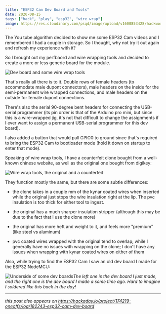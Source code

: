 ```yaml
---
title: "ESP32 Cam Dev Board and Tools"
date: 2020-08-15
tags: ["hack", "play", "esp32", "wire wrap"]
image: https://res.cloudinary.com/psqd/image/upload/v1600853428/hackworkplay/7834841597488054290.jpg
---
```

The You tube algorithm decided to show me some ESP32 Cam videos and I remembered I had a couple in storage. So I thought, why not try it out again and refresh my experience with it?

So I brought out my perfbaord and wire wrapping tools and decided to create a more or less generic board for the module.

<!--more-->

![Dev board and some wire wrap tools](https://res.cloudinary.com/psqd/image/upload/v1600853428/hackworkplay/7834841597488054290.jpg)

That's really all there is to it. Double rows of female headers (to accommodate male dupont connectors), male headers on the inside for the semi-permanent wire wrapped connections, and male headers on the outside for female dupont connections.

There's also the serial 90-degree bent headers for connecting the USB-serial programmer (its pin order is that of the Arduino pro mini, but since this is a wire-wrapped jig, it's not that difficult to change the assignments if I ever want to assign a permanent USB-serial programmer for this dev board).

I also added a button that would pull GPIO0 to ground since that's required to bring the ESP32 Cam to bootloader mode (hold it down on startup to enter that mode).

Speaking of wire wrap tools, I have a counterfeit clone bought from a well-known chinese website, as well as the original one bought from digikey:

![Wire wrap tools, the original and a counterfeit](https://res.cloudinary.com/psqd/image/upload/v1600853425/hackworkplay/7687551597488329281.jpg)

They function mostly the same, but there are some subtle differences:

* the clone takes in a couple mm of the kynar coated wires when inserted while the original just stops the wire insulation right at the lip. The pvc insulation is too thick for either tool to ingest.

* the original has a much sharper insulation stripper (although this may be due to the fact that I use the clone more)

* the original has more heft and weight to it, and feels more "premium" (like steel vs aluminum)

* pvc coated wires wrapped with the original tend to overlap, while I generally have no issues with wrapping on the clone; I don't have any issues when wrapping with kynar coated wires on either of them

Also, while trying to find the ESP32 Cam I saw an old dev board I made for the ESP32 NodeMCU:

![Underside of some dev boards](https://res.cloudinary.com/psqd/image/upload/v1600853425/hackworkplay/7158731597488763932.jpg)*The left one is the dev board I just made, and the right one is the dev board I made a some time ago. Hard to imagine I soldered like this back in the day!*

-----

*this post also appears on https://hackaday.io/project/174219-oneoffs/log/182243-esp32-cam-dev-board*
